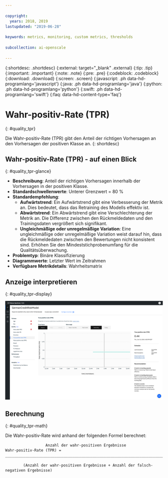 ```yaml
---

copyright:
  years: 2018, 2019
lastupdated: "2019-06-28"

keywords: metrics, monitoring, custom metrics, thresholds

subcollection: ai-openscale

---
```


{:shortdesc: .shortdesc}
{:external: target="_blank" .external}
{:tip: .tip}
{:important: .important}
{:note: .note}
{:pre: .pre}
{:codeblock: .codeblock}
{:download: .download}
{:screen: .screen}
{:javascript: .ph data-hd-programlang='javascript'}
{:java: .ph data-hd-programlang='java'}
{:python: .ph data-hd-programlang='python'}
{:swift: .ph data-hd-programlang='swift'}
{:faq: data-hd-content-type='faq'}

# Wahr-positiv-Rate (TPR)
{: #quality_tpr}

Die Wahr-positiv-Rate (TPR) gibt den Anteil der richtigen Vorhersagen an den Vorhersagen der positiven Klasse an. 
{: shortdesc}

## Wahr-positiv-Rate (TPR) - auf einen Blick
{: #quality_tpr-glance}

- **Beschreibung**: Anteil der richtigen Vorhersagen innerhalb der Vorhersagen in der positiven Klasse.
- **Standardschwellenwerte**: Unterer Grenzwert = 80 %
- **Standardempfehlung**:
   - **Aufwärtstrend**: Ein Aufwärtstrend gibt eine Verbesserung der Metrik an. Dies bedeutet, dass das Retraining des Modells effektiv ist.
   - **Abwärtstrend**: Ein Abwärtstrend gibt eine Verschlechterung der Metrik an. Die Differenz zwischen den Rückmeldedaten und den Trainingsdaten vergrößert sich signifikant.
   - **Ungleichmäßige oder unregelmäßige Variation**: Eine ungleichmäßige oder unregelmäßige Variation weist darauf hin, dass die Rückmeldedaten zwischen den Bewertungen nicht konsistent sind. Erhöhen Sie den Mindeststichprobenumfang für die Qualitätsüberwachung.
- **Problemtyp**: Binäre Klassifizierung
- **Diagrammwerte**: Letzter Wert im Zeitrahmen
- **Verfügbare Metrikdetails**: Wahrheitsmatrix

## Anzeige interpretieren
{: #quality_tpr-display}

![Abbildung des Diagramms für die Wahr-positiv-Rate](images/quality-tpr.png)

## Berechnung
{: #quality_tpr-math}

Die Wahr-positiv-Rate wird anhand der folgenden Formel berechnet:

```
                  Anzahl der wahr-positiven Ergebnisse
Wahr-positiv-Rate (TPR) =  _______________________________________________________________________________

        (Anzahl der wahr-positiven Ergebnisse + Anzahl der falsch-negativen Ergebnisse)
```
